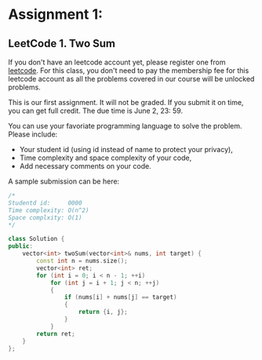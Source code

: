 # Assignment 1:
## LeetCode 1. Two Sum

If you don't have an leetcode account yet, please register one from [leetcode](leetcode.com). For
this class, you don't need to pay the membership fee for this leetcode account as all 
the problems covered in our course will be unlocked problems.

This is our first assignment. It will not be graded. If you submit it on time, you can 
get full credit. The due time is June 2, 23: 59.


You can use your favoriate programming language to solve the problem.
Please include:
- Your student id (using id instead of name to protect your privacy), 
- Time complexity and space complexity of your code,
- Add necessary comments on your code.


A sample submission can be here:
```cpp
/*
Studentd id:     0000
Time complexity: O(n^2)
Space complxity: O(1)
*/

class Solution {
public:
    vector<int> twoSum(vector<int>& nums, int target) {
        const int n = nums.size();
        vector<int> ret;
        for (int i = 0; i < n - 1; ++i)
            for (int j = i + 1; j < n; ++j)
            {
                if (nums[i] + nums[j] == target) 
                {
                    return {i, j};
                }
            }
        return ret;
    }
};
```
